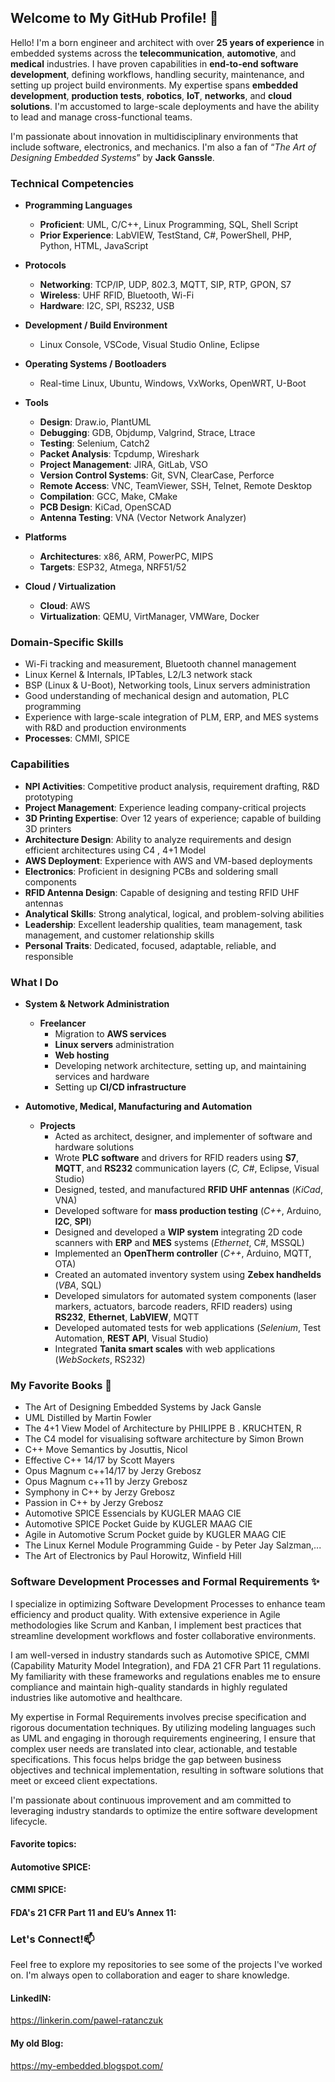 
## Welcome to My GitHub Profile! 👋

Hello! I'm a born engineer and architect with over **25 years of experience** in embedded systems across the **telecommunication**, **automotive**, and **medical** industries. I have proven capabilities in **end-to-end software development**, defining workflows, handling security, maintenance, and setting up project build environments. My expertise spans **embedded development**, **production tests**, **robotics**, **IoT**, **networks**, and **cloud solutions**. I'm accustomed to large-scale deployments and have the ability to lead and manage cross-functional teams.

I'm passionate about innovation in multidisciplinary environments that include software, electronics, and mechanics. I'm also a fan of “_The Art of Designing Embedded Systems_” by **Jack Ganssle**.

### Technical Competencies

-   **Programming Languages**
    
    -   **Proficient**: UML, C/C++, Linux Programming, SQL, Shell Script
    -   **Prior Experience**: LabVIEW, TestStand, C#, PowerShell, PHP, Python, HTML, JavaScript
-   **Protocols**
    
    -   **Networking**: TCP/IP, UDP, 802.3, MQTT, SIP, RTP, GPON, S7
    -   **Wireless**: UHF RFID, Bluetooth, Wi-Fi
    -   **Hardware**: I2C, SPI, RS232, USB
-   **Development / Build Environment**
    
    -   Linux Console, VSCode, Visual Studio Online, Eclipse
-   **Operating Systems / Bootloaders**
    
    -   Real-time Linux, Ubuntu, Windows, VxWorks, OpenWRT, U-Boot
-   **Tools**
    
    -   **Design**: Draw.io, PlantUML
    -   **Debugging**: GDB, Objdump, Valgrind, Strace, Ltrace
    -   **Testing**: Selenium, Catch2
    -   **Packet Analysis**: Tcpdump, Wireshark
    -   **Project Management**: JIRA, GitLab, VSO
    -   **Version Control Systems**: Git, SVN, ClearCase, Perforce
    -   **Remote Access**: VNC, TeamViewer, SSH, Telnet, Remote Desktop
    -   **Compilation**: GCC, Make, CMake
    -   **PCB Design**: KiCad, OpenSCAD
    -   **Antenna Testing**: VNA (Vector Network Analyzer)
-   **Platforms**
    
    -   **Architectures**: x86, ARM, PowerPC, MIPS
    -   **Targets**: ESP32, Atmega, NRF51/52
-   **Cloud / Virtualization**
    
    -   **Cloud**: AWS
    -   **Virtualization**: QEMU, VirtManager, VMWare, Docker

### Domain-Specific Skills

-   Wi-Fi tracking and measurement, Bluetooth channel management
-   Linux Kernel & Internals, IPTables, L2/L3 network stack
-   BSP (Linux & U-Boot), Networking tools, Linux servers administration
-   Good understanding of mechanical design and automation, PLC programming
-   Experience with large-scale integration of PLM, ERP, and MES systems with R&D and production environments
-   **Processes**: CMMI, SPICE

### Capabilities

-   **NPI Activities**: Competitive product analysis, requirement drafting, R&D prototyping
-   **Project Management**: Experience leading company-critical projects
-   **3D Printing Expertise**: Over 12 years of experience; capable of building 3D printers
-   **Architecture Design**: Ability to analyze requirements and design efficient architectures using C4 , 4+1 Model
-   **AWS Deployment**: Experience with AWS and VM-based deployments
-   **Electronics**: Proficient in designing PCBs and soldering small components
-   **RFID Antenna Design**: Capable of designing and testing RFID UHF antennas
-   **Analytical Skills**: Strong analytical, logical, and problem-solving abilities
-   **Leadership**: Excellent leadership qualities, team management, task management, and customer relationship skills
-   **Personal Traits**: Dedicated, focused, adaptable, reliable, and responsible

### What I Do

-   **System & Network Administration**
    
    -   **Freelancer**
        -   Migration to **AWS services**
        -   **Linux servers** administration
        -   **Web hosting**
        -   Developing network architecture, setting up, and maintaining services and hardware
        -   Setting up **CI/CD infrastructure**
-   **Automotive, Medical, Manufacturing and Automation**
    
    -   **Projects** 
        -   Acted as architect, designer, and implementer of software and hardware solutions
        -   Wrote **PLC software** and drivers for RFID readers using **S7**, **MQTT**, and **RS232** communication layers (_C, C#_, Eclipse, Visual Studio)
        -   Designed, tested, and manufactured **RFID UHF antennas** (_KiCad_, VNA)
        -   Developed software for **mass production testing** (_C++_, Arduino, **I2C**, **SPI**)
        -   Designed and developed a **WIP system** integrating 2D code scanners with **ERP** and **MES** systems (_Ethernet_, C#, MSSQL)
        -   Implemented an **OpenTherm controller** (_C++_, Arduino, MQTT, OTA)
        -   Created an automated inventory system using **Zebex handhelds** (_VBA_, SQL)
        -   Developed simulators for automated system components (laser markers, actuators, barcode readers, RFID readers) using **RS232**, **Ethernet**, **LabVIEW**, MQTT
        -   Developed automated tests for web applications (_Selenium_, Test Automation, **REST API**, Visual Studio)
        -   Integrated **Tanita smart scales** with web applications (_WebSockets_, RS232)

### My Favorite Books 🌱
- The Art of Designing Embedded Systems by Jack Gansle
- UML Distilled by Martin Fowler
- The 4+1 View Model of Architecture by PHILIPPE B . KRUCHTEN, R
- The C4 model for visualising software architecture by Simon Brown
- C++ Move Semantics by Josuttis, Nicol
- Effective C++ 14/17 by Scott Mayers
- Opus Magnum c++14/17 by Jerzy Grebosz
- Opus Magnum c++11 by Jerzy Grebosz
- Symphony in C++ by Jerzy Grebosz
- Passion in C++ by Jerzy Grebosz
- Automotive SPICE Essencials by KUGLER MAAG CIE
- Automotive SPICE Pocket Guide by KUGLER MAAG CIE
- Agile in Automotive Scrum Pocket guide by KUGLER MAAG CIE
- The Linux Kernel Module Programming Guide - by Peter Jay Salzman,...
- The Art of Electronics by Paul Horowitz, Winfield Hill

### Software Development Processes and Formal Requirements ✨
I specialize in optimizing Software Development Processes to enhance team efficiency and product quality. With extensive experience in Agile methodologies like Scrum and Kanban, I implement best practices that streamline development workflows and foster collaborative environments.

I am well-versed in industry standards such as Automotive SPICE, CMMI (Capability Maturity Model Integration), and FDA 21 CFR Part 11 regulations. My familiarity with these frameworks and regulations enables me to ensure compliance and maintain high-quality standards in highly regulated industries like automotive and healthcare.

My expertise in Formal Requirements involves precise specification and rigorous documentation techniques. By utilizing modeling languages such as UML and engaging in thorough requirements engineering, I ensure that complex user needs are translated into clear, actionable, and testable specifications. This focus helps bridge the gap between business objectives and technical implementation, resulting in software solutions that meet or exceed client expectations.

I'm passionate about continuous improvement and am committed to leveraging industry standards to optimize the entire software development lifecycle.
#### Favorite topics:
#### Automotive SPICE:
#### CMMI SPICE:
#### FDA's 21 CFR Part 11 and EU’s Annex 11:

### Let's Connect!📫 

Feel free to explore my repositories to see some of the projects I've worked on. I'm always open to collaboration and eager to share knowledge.

#### LinkedIN:
https://linkerin.com/pawel-ratanczuk

#### My old Blog:
https://my-embedded.blogspot.com/



<!--
**pratanczuk/pratanczuk** is a ✨ _special_ ✨ repository because its `README.md` (this file) appears on your GitHub profile.

Here are some ideas to get you started:

- 🔭 I’m currently working on ...
- 🌱 I’m currently learning ...
- 👯 I’m looking to collaborate on ...
- 🤔 I’m looking for help with ...
- 💬 Ask me about ...
- 📫 How to reach me: ...
- 😄 Pronouns: ...
- ⚡ Fun fact: ...
-->
